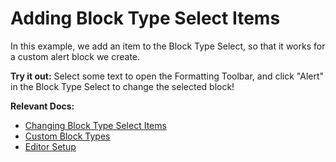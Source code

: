 # Adding Block Type Select Items

In this example, we add an item to the Block Type Select, so that it works for a custom alert block we create.

**Try it out:** Select some text to open the Formatting Toolbar, and click "Alert" in the Block Type Select to change the selected block!

**Relevant Docs:**

- [Changing Block Type Select Items](/docs/ui-components/formatting-toolbar#changing-block-type-select-items)
- [Custom Block Types](/docs/custom-schemas/custom-blocks)
- [Editor Setup](/docs/editor-basics/setup)
